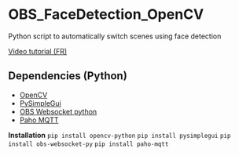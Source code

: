 # OBS_FaceDetection_OpenCV
Python script to automatically switch scenes using face detection

[Video tutorial (FR)](https://youtu.be/mGIlCjN12Rw)
 
 ## Dependencies (Python)
 - [OpenCV](https://opencv.org/)
 - [PySimpleGui](https://www.pysimplegui.org/en/latest/)
 - [OBS Websocket python](https://github.com/Elektordi/obs-websocket-py)
 - [Paho MQTT](https://pypi.org/project/paho-mqtt/)
 
**Installation**
```pip install opencv-python```
```pip install pysimplegui```
```pip install obs-websocket-py```
```pip install paho-mqtt```



